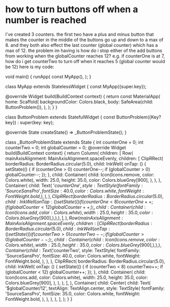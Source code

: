 
# how to turn buttons off when a number is reached

I've created 3 counters. the first two have a plus and minus button that makes the counter in the middle of the buttons go up and down to a max of 8. and they both also effect the last counter (global counter) which has a max of 12.
the problem im having is how do i stop either of the add buttons from working when the globalCounter reaches 12? e.g. if counterOne is at 7, how do i get counterTwo to turn off when it reaches 5 (global counter would be 12)
here is my code:

void main() {
  runApp(
    const MyApp(),
  );
}

class MyApp extends StatelessWidget {
  const MyApp({super.key});

  @override
  Widget build(BuildContext context) {
    return const MaterialApp(
      home: Scaffold(
        backgroundColor: Colors.black,
        body: SafeArea(child: ButtonProblem()),
      ),
    );
  }
}

class ButtonProblem extends StatefulWidget {
  const ButtonProblem({Key? key}) : super(key: key);

  @override
  State<ButtonProblem> createState() => _ButtonProblemState();
}

class _ButtonProblemState extends State<ButtonProblem> {
  int counterOne = 0;
  int counterTwo = 0;
  int globalCounter = 0;
  @override
  Widget build(BuildContext context) {
    return Column(
      children: [
        Row(
          mainAxisAlignment: MainAxisAlignment.spaceEvenly,
          children: [
            ClipRRect(
              borderRadius: BorderRadius.circular(5.0),
              child: InkWell(
                onTap: () {
                  setState(() {
                    if (counterOne > 0) counterOne--;
                    if (globalCounter > 0) globalCounter--;
                  });
                },
                child: Container(
                  child: Icon(Icons.remove, color: Colors.white),
                  width: 25.0,
                  height: 35.0,
                  color: Colors.blueGrey[900],
                ),
              ),
            ),
            Container(
              child: Text(
                '$counterOne',
                style: TextStyle(
                  fontFamily: 'SourceSansPro',
                  fontSize: 40.0,
                  color: Colors.white,
                  fontWeight: FontWeight.bold,
                ),
              ),
            ),
            ClipRRect(
              borderRadius: BorderRadius.circular(5.0),
              child: InkWell(
                onTap: () {
                  setState(() {
                    if (counterOne < 8) counterOne++;
                    if (globalCounter < 12) globalCounter++;
                  });
                },
                child: Container(
                  child: Icon(Icons.add, color: Colors.white),
                  width: 25.0,
                  height: 35.0,
                  color: Colors.blueGrey[900],
                ),
              ),
            ),
          ],
        ),
        Row(
          mainAxisAlignment: MainAxisAlignment.spaceEvenly,
          children: [
            ClipRRect(
              borderRadius: BorderRadius.circular(5.0),
              child: InkWell(
                onTap: () {
                  setState(() {
                    if (counterTwo > 0) counterTwo--;
                    if (globalCounter > 0) globalCounter--;
                  });
                },
                child: Container(
                  child: Icon(Icons.remove, color: Colors.white),
                  width: 25.0,
                  height: 35.0,
                  color: Colors.blueGrey[900],
                ),
              ),
            ),
            Container(
              child: Text(
                '$counterTwo',
                style: TextStyle(
                  fontFamily: 'SourceSansPro',
                  fontSize: 40.0,
                  color: Colors.white,
                  fontWeight: FontWeight.bold,
                ),
              ),
            ),
            ClipRRect(
              borderRadius: BorderRadius.circular(5.0),
              child: InkWell(
                onTap: () {
                  setState(() {
                    if (counterTwo < 8) counterTwo++;
                    if (globalCounter < 12) globalCounter++;
                  });
                },
                child: Container(
                  child: Icon(Icons.add, color: Colors.white),
                  width: 25.0,
                  height: 35.0,
                  color: Colors.blueGrey[900],
                ),
              ),
            ),
          ],
        ),
        Container(
          child: Center(
            child: Text(
              '$globalCounter/12',
              textAlign: TextAlign.center,
              style: TextStyle(
                fontFamily: 'SourceSansPro',
                fontSize: 35.0,
                color: Colors.white,
                fontWeight: FontWeight.bold,
              ),
            ),
          ),
        ),
      ],
    );
  }
}



        